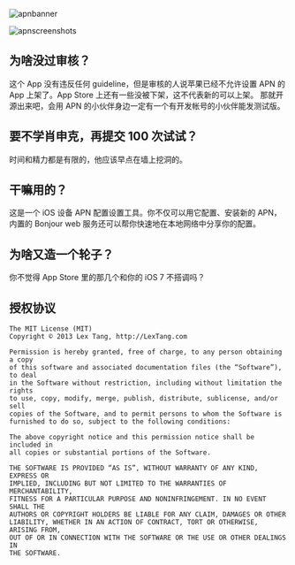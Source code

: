 ![apnbanner](https://f.cloud.github.com/assets/219689/1721174/bc6b1680-6218-11e3-9c2c-f25c16f1df19.png)

![apnscreenshots](https://f.cloud.github.com/assets/219689/1720769/ecf451b0-620c-11e3-87bd-542b733f0c28.jpg)

## 为啥没过审核？
这个 App 没有违反任何 guideline，但是审核的人说苹果已经不允许设置 APN 的 App 上架了。App Store 上还有一些没被下架，这不代表新的可以上架。
那就开源出来吧，会用 APN 的小伙伴身边一定有一个有开发帐号的小伙伴能发测试版。

## 要不学肖申克，再提交 100 次试试？
时间和精力都是有限的，他应该早点在墙上挖洞的。

## 干嘛用的？
这是一个 iOS 设备 APN 配置设置工具。你不仅可以用它配置、安装新的 APN，
内置的 Bonjour web 服务还可以帮你快速地在本地网络中分享你的配置。

## 为啥又造一个轮子？
你不觉得 App Store 里的那几个和你的 iOS 7 不搭调吗？

## 授权协议
```
The MIT License (MIT)
Copyright © 2013 Lex Tang, http://LexTang.com

Permission is hereby granted, free of charge, to any person obtaining a copy
of this software and associated documentation files (the “Software”), to deal
in the Software without restriction, including without limitation the rights
to use, copy, modify, merge, publish, distribute, sublicense, and/or sell
copies of the Software, and to permit persons to whom the Software is
furnished to do so, subject to the following conditions:

The above copyright notice and this permission notice shall be included in
all copies or substantial portions of the Software.

THE SOFTWARE IS PROVIDED “AS IS”, WITHOUT WARRANTY OF ANY KIND, EXPRESS OR
IMPLIED, INCLUDING BUT NOT LIMITED TO THE WARRANTIES OF MERCHANTABILITY,
FITNESS FOR A PARTICULAR PURPOSE AND NONINFRINGEMENT. IN NO EVENT SHALL THE
AUTHORS OR COPYRIGHT HOLDERS BE LIABLE FOR ANY CLAIM, DAMAGES OR OTHER
LIABILITY, WHETHER IN AN ACTION OF CONTRACT, TORT OR OTHERWISE, ARISING FROM,
OUT OF OR IN CONNECTION WITH THE SOFTWARE OR THE USE OR OTHER DEALINGS IN
THE SOFTWARE.
```